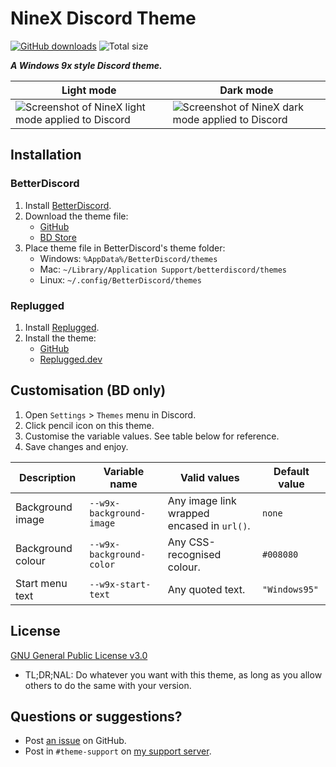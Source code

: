 [screenshot]: https://user-images.githubusercontent.com/29710355/231909312-bf3786dc-317a-40c4-909b-b5dc58093b15.png
[light]: https://user-images.githubusercontent.com/29710355/231909647-72871e7f-8763-4174-9c71-5f1bb7d401bc.png
[dark]: https://user-images.githubusercontent.com/29710355/231909520-b24c4301-2d90-4c6c-9e5d-ca9ce20e3ba6.png

# NineX Discord Theme
[![GitHub downloads](https://img.shields.io/github/downloads/saltssaumure/w9x-discord-theme/total?color=purple&label=GitHub%20downloads&style=flat-square)](https://github.com/Saltssaumure/w9x-discord-theme/releases/latest "Latest release")
![Total size](https://img.shields.io/github/repo-size/saltssaumure/w9x-discord-theme?style=flat-square "Total size")

***A Windows 9x style Discord theme.***

| Light mode                                                  | Dark mode                                                 |
| ----------------------------------------------------------- | --------------------------------------------------------- |
| ![Screenshot of NineX light mode applied to Discord][light] | ![Screenshot of NineX dark mode applied to Discord][dark] |

## Installation

### BetterDiscord
1. Install [BetterDiscord](https://betterdiscord.app/).
2. Download the theme file:
    - [GitHub](https://github.com/Saltssaumure/w9x-discord-theme/releases/latest)
    - [BD Store](https://betterdiscord.app/theme/?id=000)
3. Place theme file in BetterDiscord's theme folder:
    - Windows: `%AppData%/BetterDiscord/themes`
    - Mac: `~/Library/Application Support/betterdiscord/themes`
    - Linux: `~/.config/BetterDiscord/themes`

### Replugged
1. Install [Replugged](https://replugged.dev/).
2. Install the theme:
    - [GitHub](https://github.com/Saltssaumure/w9x-discord-theme/releases/latest)
    - [Replugged.dev](https://replugged.dev/install?identifier=Saltssaumure/w9x-discord-theme&source=github)

## Customisation (BD only)
1. Open `Settings` > `Themes` menu in Discord.
2. Click pencil icon on this theme.
3. Customise the variable values. See table below for reference.
4. Save changes and enjoy.

| Description       | Variable name            | Valid values                               | Default value |
|-------------------|--------------------------|--------------------------------------------|---------------|
| Background image  | `--w9x-background-image` | Any image link wrapped encased in `url()`. | `none`        |
| Background colour | `--w9x-background-color` | Any CSS-recognised colour.                 | `#008080`     |
| Start menu text   | `--w9x-start-text`       | Any quoted text.                           | `"Windows95"` |

## License
[GNU General Public License v3.0](https://github.com/Saltssaumure/w9x-discord-theme/blob/main/LICENSE)
- <span title="Too long; didn't read; not a lawyer">TL;DR;NAL</span>: Do whatever you want with this theme, as long as you allow others to do the same with your version.

## Questions or suggestions?
- Post [an issue](https://github.com/Saltssaumure/w9x-discord-theme/issues) on GitHub.
- Post in `#theme-support` on [my support server](https://discord.gg/uy8nKQVatp).
